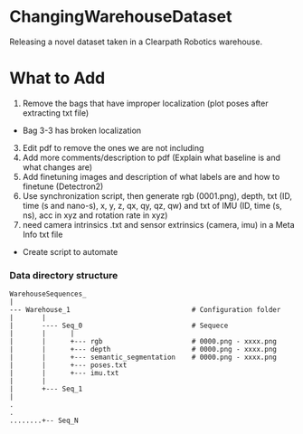 # ChangingWarehouseDataset
Releasing a novel dataset taken in a Clearpath Robotics warehouse.

# What to Add
1) Remove the bags that have improper localization (plot poses after extracting txt file)
- Bag 3-3 has broken localization
3) Edit pdf to remove the ones we are not including
4) Add more comments/description to pdf (Explain what baseline is and what changes are)
5) Add finetuning images and description of what labels are and how to finetune (Detectron2)
6) Use synchronization script, then generate rgb (0001.png), depth, txt (ID, time (s and nano-s), x, y, z, qx, qy, qz, qw) and txt of IMU (ID, time (s, ns), acc in xyz and rotation rate in xyz)
7) need camera intrinsics .txt and sensor extrinsics (camera, imu) in a Meta Info txt file


- Create script to automate


### Data directory structure
```
WarehouseSequences_
|
--- Warehouse_1                              # Configuration folder
|       |
|       ---- Seq_0                           # Sequece
|       |      |
|       |      +--- rgb                      # 0000.png - xxxx.png      
|       |      +--- depth                    # 0000.png - xxxx.png
|       |      +--- semantic_segmentation    # 0000.png - xxxx.png     
|       |      +--- poses.txt 
|       |      +--- imu.txt 
|       |
|       +--- Seq_1
|
.
.
........+-- Seq_N

```
